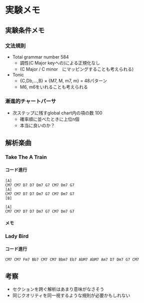 # 実験メモ

## 実験条件メモ

###  文法規則
- Total grammar number 584 <!-- TODO　この数本当に合ってる？　確認して3.3章の修正 -->
  - 調性(C Major keyへの)による正規化なし
  - (C Major / C minor　にマッピングすることも考えられる)
- Tonic 
  - {C,Db,...,B} ×  {M7, M, m7, m} = 48パターン
  - M6, m6をいれることも考えられる
###  漸進的チャートパーサ
- 次ステップに残すglobal chart内の項の数 100
  - 確率順に並べたときに上位n個
  - 本当に良いのか？
  
## 解析楽曲

### Take The A Train
#### コード進行
```
[A]
CM7 CM7 D7 D7 Dm7 G7 CM7 Dm7 G7 
[A]
CM7 CM7 D7 D7 Dm7 G7 CM7 Dm7 G7
[B]

[A]
CM7 CM7 D7 D7 Dm7 G7 CM7 Dm7 G7 
```
#### メモ

### Lady Bird
#### コード進行
```
CM7 CM7 Fm7 Bb7 CM7 CM7 Bbm7 Eb7 AbM7 AbM7 Am7 D7 Dm7 G7 CM7
```

## 考察
- セクションを跨ぐ解析はあまり意味がなさそう
- 同じクオリティを同一視するような規則が必要かもしれない 